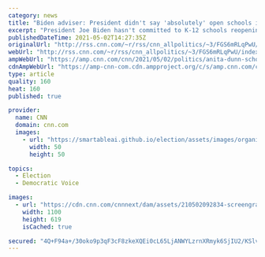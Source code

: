 ```yaml
---
category: news
title: "Biden adviser: President didn't say 'absolutely' open schools in fall because virus is unpredictable"
excerpt: "President Joe Biden hasn't committed to K-12 schools reopening full-time and in-person in the fall, one of his senior advisers said Sunday, because the coronavirus remains unpredictable.\n    \n"
publishedDateTime: 2021-05-02T14:27:35Z
originalUrl: "http://rss.cnn.com/~r/rss/cnn_allpolitics/~3/FGS6mRLqPwU/index.html"
webUrl: "http://rss.cnn.com/~r/rss/cnn_allpolitics/~3/FGS6mRLqPwU/index.html"
ampWebUrl: "https://amp.cnn.com/cnn/2021/05/02/politics/anita-dunn-schools-reopen-biden-cnntv/index.html"
cdnAmpWebUrl: "https://amp-cnn-com.cdn.ampproject.org/c/s/amp.cnn.com/cnn/2021/05/02/politics/anita-dunn-schools-reopen-biden-cnntv/index.html"
type: article
quality: 160
heat: 160
published: true

provider:
  name: CNN
  domain: cnn.com
  images:
    - url: "https://smartableai.github.io/election/assets/images/organizations/cnn.com-50x50.jpg"
      width: 50
      height: 50

topics:
  - Election
  - Democratic Voice

images:
  - url: "https://cdn.cnn.com/cnnnext/dam/assets/210502092834-screengrab-anita-dunn-cnn-0502-super-tease.jpg"
    width: 1100
    height: 619
    isCached: true

secured: "4Q+F94a+/30oko9p3qF3cF8zkeXQEi0cL65LjANWYLzrnXRmyk6SjIU2/KSlvs0bqSS7KPYp9l8Rs0LfupDVM8Q1OF6Urpi0Ijqn0BCx8YaAPEWWmw3TQhhKLAUXLC/L3MLB5PCHKH11QRJ2Ovhv2bZtAP7++vmFAXbKEh2l87AUrC5YEhsoDX0fLN7JELAC8LWQiznJwXUPYYSgm8wOo/YGcwXOe4AtpivPnTal7ySfYseUT1Ti5NtgpZXw13a7UdkfUQdjLFdlMzb7ytUyjNAawWtXsjD2wdYn5/tjUJ5lLPBaup2UKSlJIrx8O/7SISjy/GQfxrrGm1GDBsQBKEFo44moim6VFKKxVutJVeo=;wrkkVRF7AXdEj2+h7isk/Q=="
---
```


